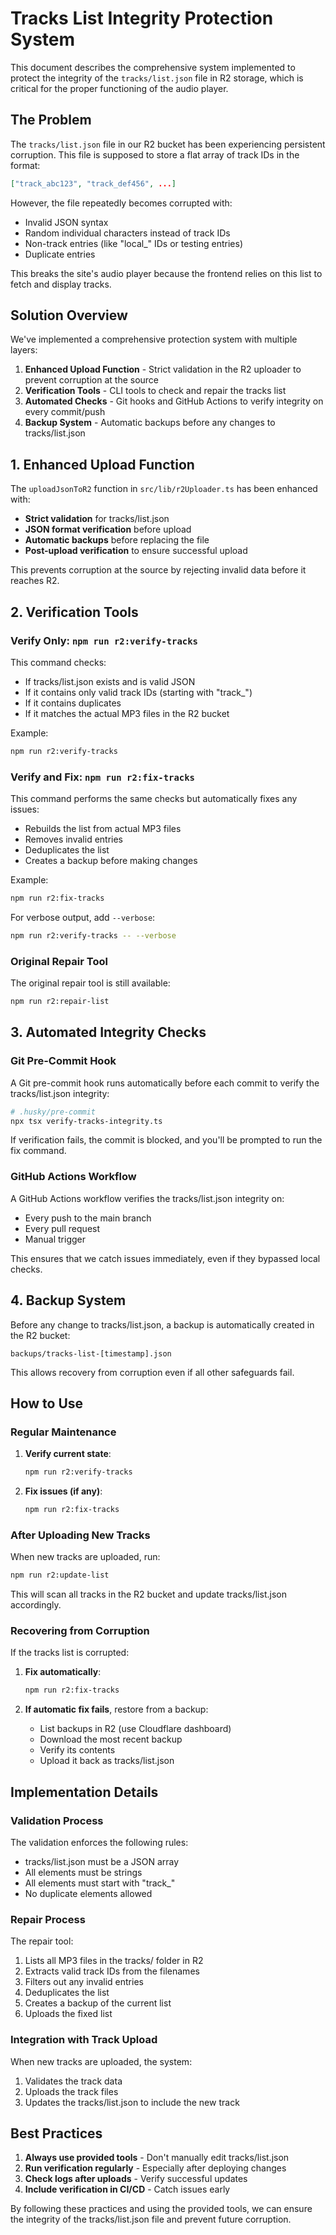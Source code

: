 # Tracks List Integrity Protection System

This document describes the comprehensive system implemented to protect the integrity of the `tracks/list.json` file in R2 storage, which is critical for the proper functioning of the audio player.

## The Problem

The `tracks/list.json` file in our R2 bucket has been experiencing persistent corruption. This file is supposed to store a flat array of track IDs in the format:

```json
["track_abc123", "track_def456", ...]
```

However, the file repeatedly becomes corrupted with:
- Invalid JSON syntax
- Random individual characters instead of track IDs
- Non-track entries (like "local_" IDs or testing entries)
- Duplicate entries

This breaks the site's audio player because the frontend relies on this list to fetch and display tracks.

## Solution Overview

We've implemented a comprehensive protection system with multiple layers:

1. **Enhanced Upload Function** - Strict validation in the R2 uploader to prevent corruption at the source
2. **Verification Tools** - CLI tools to check and repair the tracks list
3. **Automated Checks** - Git hooks and GitHub Actions to verify integrity on every commit/push
4. **Backup System** - Automatic backups before any changes to tracks/list.json

## 1. Enhanced Upload Function

The `uploadJsonToR2` function in `src/lib/r2Uploader.ts` has been enhanced with:

- **Strict validation** for tracks/list.json
- **JSON format verification** before upload
- **Automatic backups** before replacing the file
- **Post-upload verification** to ensure successful upload

This prevents corruption at the source by rejecting invalid data before it reaches R2.

## 2. Verification Tools

### Verify Only: `npm run r2:verify-tracks`

This command checks:
- If tracks/list.json exists and is valid JSON
- If it contains only valid track IDs (starting with "track_")
- If it contains duplicates
- If it matches the actual MP3 files in the R2 bucket

Example:
```bash
npm run r2:verify-tracks
```

### Verify and Fix: `npm run r2:fix-tracks`

This command performs the same checks but automatically fixes any issues:
- Rebuilds the list from actual MP3 files
- Removes invalid entries
- Deduplicates the list
- Creates a backup before making changes

Example:
```bash
npm run r2:fix-tracks
```

For verbose output, add `--verbose`:
```bash
npm run r2:verify-tracks -- --verbose
```

### Original Repair Tool

The original repair tool is still available:
```bash
npm run r2:repair-list
```

## 3. Automated Integrity Checks

### Git Pre-Commit Hook

A Git pre-commit hook runs automatically before each commit to verify the tracks/list.json integrity:

```bash
# .husky/pre-commit
npx tsx verify-tracks-integrity.ts
```

If verification fails, the commit is blocked, and you'll be prompted to run the fix command.

### GitHub Actions Workflow

A GitHub Actions workflow verifies the tracks/list.json integrity on:
- Every push to the main branch
- Every pull request
- Manual trigger

This ensures that we catch issues immediately, even if they bypassed local checks.

## 4. Backup System

Before any change to tracks/list.json, a backup is automatically created in the R2 bucket:

```
backups/tracks-list-[timestamp].json
```

This allows recovery from corruption even if all other safeguards fail.

## How to Use

### Regular Maintenance

1. **Verify current state**:
   ```bash
   npm run r2:verify-tracks
   ```

2. **Fix issues (if any)**:
   ```bash
   npm run r2:fix-tracks
   ```

### After Uploading New Tracks

When new tracks are uploaded, run:
```bash
npm run r2:update-list
```

This will scan all tracks in the R2 bucket and update tracks/list.json accordingly.

### Recovering from Corruption

If the tracks list is corrupted:

1. **Fix automatically**:
   ```bash
   npm run r2:fix-tracks
   ```

2. **If automatic fix fails**, restore from a backup:
   - List backups in R2 (use Cloudflare dashboard)
   - Download the most recent backup
   - Verify its contents
   - Upload it back as tracks/list.json

## Implementation Details

### Validation Process

The validation enforces the following rules:
- tracks/list.json must be a JSON array
- All elements must be strings
- All elements must start with "track_"
- No duplicate elements allowed

### Repair Process

The repair tool:
1. Lists all MP3 files in the tracks/ folder in R2
2. Extracts valid track IDs from the filenames
3. Filters out any invalid entries
4. Deduplicates the list
5. Creates a backup of the current list
6. Uploads the fixed list

### Integration with Track Upload

When new tracks are uploaded, the system:
1. Validates the track data
2. Uploads the track files
3. Updates the tracks/list.json to include the new track

## Best Practices

1. **Always use provided tools** - Don't manually edit tracks/list.json
2. **Run verification regularly** - Especially after deploying changes
3. **Check logs after uploads** - Verify successful updates
4. **Include verification in CI/CD** - Catch issues early

By following these practices and using the provided tools, we can ensure the integrity of the tracks/list.json file and prevent future corruption. 